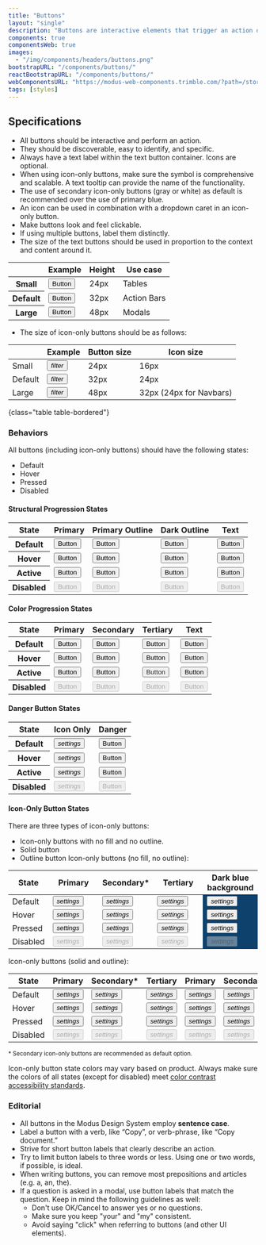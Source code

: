 ```yaml
---
title: "Buttons"
layout: "single"
description: "Buttons are interactive elements that trigger an action or an event."
components: true
componentsWeb: true
images:
  - "/img/components/headers/buttons.png"
bootstrapURL: "/components/buttons/"
reactBootstrapURL: "/components/buttons/"
webComponentsURL: "https://modus-web-components.trimble.com/?path=/story/components-button--default"
tags: [styles]
---
```


## Specifications

- All buttons should be interactive and perform an action.
- They should be discoverable, easy to identify, and specific.
- Always have a text label within the text button container. Icons are optional.
- When using icon-only buttons, make sure the symbol is comprehensive and scalable. A text tooltip can provide the name of the functionality.
- The use of secondary icon-only buttons (gray or white) as default is recommended over the use of primary blue.
- An icon can be used in combination with a dropdown caret in an icon-only button.
- Make buttons look and feel clickable.
- If using multiple buttons, label them distinctly.
- The size of the text buttons should be used in proportion to the context and content around it.

<table class="table table-bordered">
  <thead class="thead-light">
    <tr>
      <th></th>
      <th>Example</th>
      <th>Height</th>
      <th>Use case</th>
    </tr>
  </thead>
  <tbody>
    <tr>
      <th scope="row">Small</th>
      <td class="anatomy-cell">
        <button type="button"
          data-anatomy-colors="false"
          class="btn btn-sm btn-primary anatomy-display-static"
        >
          Button
        </button>
      </td>
      <td>24px</td>
      <td>Tables</td>
    </tr>
    <tr>
      <th scope="row">Default</th>
      <td class="anatomy-cell">
        <button type="button"
          data-anatomy-colors="false"
          class="btn btn-primary anatomy-display-static"
        >
          Button
        </button>
      </td>
      <td>32px</td>
      <td>Action Bars</td>
    </tr>
    <tr>
      <th scope="row">Large</th>
      <td class="anatomy-cell">
        <button type="button"
          data-anatomy-colors="false"
          class="btn btn-lg btn-primary anatomy-display-static"
        >
          Button
        </button>
      </td>
      <td>48px</td>
      <td>Modals</td>
    </tr>
  </tbody>
</table>

- The size of icon-only buttons should be as follows:

<!-- prettier-ignore-start -->
|         | Example                                                                                                                                                          | Button size | Icon size               |
| ------- | ---------------------------------------------------------------------------------------------------------------------------------------------------------------- | ----------- | ----------------------- |
| Small   | <button type="button" class="btn btn-sm btn-icon-only btn-primary" aria-label="filter"><i class="modus-icons notranslate" aria-hidden="true">filter</i></button> | 24px        | 16px                    |
| Default | <button type="button" class="btn btn-icon-only btn-primary" aria-label="filter"><i class="modus-icons notranslate" aria-hidden="true">filter</i></button>        | 32px        | 24px                    |
| Large   | <button type="button" class="btn btn-lg btn-icon-only btn-primary" aria-label="filter"><i class="modus-icons notranslate" aria-hidden="true">filter</i></button> | 48px        | 32px (24px for Navbars) |
{class="table table-bordered"}
<!-- prettier-ignore-end -->

### Behaviors

All buttons (including icon-only buttons) should have the following states:

- Default
- Hover
- Pressed
- Disabled

#### Structural Progression States

<table class="table table-bordered" style="width: max-content">
  <thead class="thead-light">
    <tr>
      <th>State</th>
      <th>Primary</th>
      <th>Primary Outline</th>
      <th>Dark Outline</th>
      <th>Text</th>
    </tr>
  </thead>
  <tbody>
    <tr>
      <th scope="row">Default</th>
      <td>
        <button class="btn btn-primary" type="button">Button</button>
      </td>
      <td>
        <button class="btn btn-outline-primary" type="button">Button</button>
      </td>
      <td>
        <button class="btn btn-outline-dark" type="button">Button</button>
      </td>
      <td>
        <button class="btn btn-text-primary" type="button">Button</button>
      </td>
    </tr>
    <tr>
      <th scope="row">Hover</th>
      <td><button class="btn hover btn-primary" type="button">Button</button></td>
      <td><button class="btn hover btn-outline-primary" type="button">Button</button></td>
      <td><button class="btn hover btn-outline-dark" type="button">Button</button></td>
      <td><button class="btn hover btn-text-primary" type="button">Button</button></td>
    </tr>
    <tr>
      <th scope="row">Active</th>
      <td>
        <button class="btn display-active btn-primary" type="button">Button</button>
      </td>
      <td>
        <button class="btn display-active btn-outline-primary" type="button">Button</button>
      </td>
      <td>
        <button class="btn display-active btn-outline-dark" type="button">Button</button>
      </td>
      <td>
        <button class="btn display-active btn-text-primary" type="button">Button</button>
      </td>
    </tr>
    <tr>
      <th scope="row">Disabled</th>
      <td><button disabled class="btn btn-primary" type="button">Button</button></td>
      <td><button disabled class="btn btn-outline-primary" type="button">Button</button></td>
      <td><button disabled class="btn btn-outline-dark" type="button">Button</button></td>
      <td><button disabled class="btn btn-text-primary" type="button">Button</button></td>
    </tr>
  </tbody>
</table>

#### Color Progression States

<table class="table table-bordered" style="width: max-content">
  <thead class="thead-light">
    <tr>
      <th>State</th>
      <th>Primary</th>
      <th>Secondary</th>
      <th>Tertiary</th>
      <th>Text</th>
    </tr>
  </thead>
  <tbody>
    <tr>
      <th scope="row">Default</th>
      <td>
        <button class="btn btn-primary" type="button">Button</button>
      </td>
      <td>
        <button class="btn btn-secondary" type="button">Button</button>
      </td>
      <td>
        <button class="btn btn-tertiary" type="button">Button</button>
      </td>
      <td>
        <button class="btn btn-text-primary" type="button">Button</button>
      </td>
    </tr>
    <tr>
      <th scope="row">Hover</th>
      <td><button class="btn hover btn-primary" type="button">Button</button></td>
      <td><button class="btn hover btn-secondary" type="button">Button</button></td>
      <td><button class="btn hover btn-tertiary" type="button">Button</button></td>
      <td><button class="btn hover btn-text-primary" type="button">Button</button></td>
    </tr>
    <tr>
      <th scope="row">Active</th>
      <td>
        <button class="btn display-active btn-primary" type="button">Button</button>
      </td>
      <td>
        <button class="btn display-active btn-secondary" type="button">Button</button>
      </td>
      <td>
        <button class="btn display-active btn-tertiary" type="button" style="color: #252a2e">Button</button>
      </td>
      <td>
        <button class="btn display-active btn-text-primary" type="button">Button</button>
      </td>
    </tr>
    <tr>
      <th scope="row">Disabled</th>
      <td><button disabled class="btn btn-primary" type="button">Button</button></td>
      <td><button disabled class="btn btn-secondary" type="button">Button</button></td>
      <td><button disabled class="btn btn-tertiary" type="button">Button</button></td>
      <td><button disabled class="btn btn-text-primary" type="button">Button</button></td>
    </tr>
  </tbody>
</table>

#### Danger Button States

<table class="table table-bordered" style="width: max-content">
  <thead class="thead-light">
    <tr>
      <th>State</th>
      <th>Icon Only</th>
      <th>Danger</th>
    </tr>
  </thead>
  <tbody>
    <tr>
      <th scope="row">Default</th>
      <td>
        <button class="btn btn-icon-only btn-text-dark" type="button" aria-label="Settings">
          <i class="modus-icons notranslate" aria-hidden="true">settings</i>
        </button>
      </td>
      <td>
        <button class="btn btn-danger" type="button">Button</button>
      </td>
    </tr>
    <tr>
      <th scope="row">Hover</th>
      <td>
        <button class="btn hover btn-icon-only btn-text-dark" aria-label="Settings">
          <i class="modus-icons notranslate" aria-hidden="true">settings</i>
        </button>
      </td>
      <td><button class="btn hover btn-danger" type="button">Button</button></td>
    </tr>
    <tr>
      <th scope="row">Active</th>
      <td>
        <button class="btn display-active btn-icon-only btn-text-dark" aria-label="Settings">
          <i class="modus-icons notranslate" aria-hidden="true">settings</i>
        </button>
      </td>
      <td>
        <button class="btn display-active btn-danger" type="button">Button</button>
      </td>
    </tr>
    <tr>
      <th scope="row">Disabled</th>
      <td>
        <button type="button" disabled class="btn btn-icon-only btn-text-dark" aria-label="Settings">
          <i class="modus-icons notranslate" aria-hidden="true">settings</i>
        </button>
      </td>
      <td><button disabled class="btn btn-danger" type="button">Button</button></td>
    </tr>
  </tbody>
</table>

#### Icon-Only Button States

There are three types of icon-only buttons:

- Icon-only buttons with no fill and no outline.
- Solid button
- Outline button
Icon-only buttons (no fill, no outline):
<table class="table table-bordered">
  <thead>
    <tr>
      <th style="width: 12%">State</th>
      <th style="width: 22%">Primary</th>
      <th style="width: 22%">Secondary*</th>
      <th style="width: 22%">Tertiary</th>
      <th style="width: 22%">Dark blue background</th>
    </tr>
  </thead>
  <tbody>
    <tr>
      <td style="width: 12%">Default</td>
      <td style="width: 22%">
        <button type="button" class="btn btn-icon-only btn-text-primary pe-none"><i class="modus-icons notranslate" aria-hidden="true">settings</i></button>
      </td>
      <td style="width: 22%">
        <button type="button" class="btn btn-icon-only btn-text-secondary pe-none"><i class="modus-icons notranslate" aria-hidden="true">settings</i></button>
      </td>
      <td style="width: 22%">
        <button type="button" class="btn btn-icon-only btn-text-tertiary pe-none"><i class="modus-icons notranslate" aria-hidden="true">settings</i></button>
      </td>
      <td style="background-color: #0e416c">
        <button type="button" class="btn btn-icon-only text-white pe-none"><i class="modus-icons notranslate" aria-hidden="true">settings</i></button>
      </td>
    </tr>
    <tr>
      <td>Hover</td>
      <td>
        <button type="button" class="btn btn-icon-only btn-text-primary pe-none hover"><i class="modus-icons notranslate" aria-hidden="true">settings</i></button>
      </td>
      <td>
        <button type="button" class="btn btn-icon-only btn-text-secondary pe-none hover"><i class="modus-icons notranslate" aria-hidden="true">settings</i></button>
      </td>
      <td>
        <button type="button" class="btn btn-icon-only text-tertiary pe-none hover"><i class="modus-icons notranslate" aria-hidden="true">settings</i></button>
      </td>
      <td style="background-color: #0e416c">
        <button type="button" class="btn btn-icon-only text-white pe-none hover"><i class="modus-icons notranslate" aria-hidden="true">settings</i></button>
      </td>
    </tr>
    <tr>
      <td>Pressed</td>
      <td>
        <button type="button" class="btn btn-icon-only btn-text-primary pe-none active"><i class="modus-icons notranslate" aria-hidden="true">settings</i></button>
      </td>
      <td>
        <button type="button" class="btn btn-icon-only btn-text-secondary pe-none active"><i class="modus-icons notranslate" aria-hidden="true">settings</i></button>
      </td>
      <td>
        <button type="button" class="btn btn-icon-only btn-text-tertiary pe-none active"><i class="modus-icons notranslate" aria-hidden="true">settings</i></button>
      </td>
      <td style="background-color: #0e416c">
        <button type="button" class="btn btn-icon-only btn-text-darkblue pe-none active"><i class="modus-icons notranslate" aria-hidden="true">settings</i></button>
      </td>
    </tr>
    <tr>
      <td>Disabled</td>
      <td>
        <button type="button" disabled class="btn btn-icon-only btn-text-primary pe-none"><i class="modus-icons notranslate" aria-hidden="true">settings</i></button>
      </td>
      <td>
        <button type="button" disabled class="btn btn-icon-only btn-text-secondary pe-none"><i class="modus-icons notranslate" aria-hidden="true">settings</i></button>
      </td>
      <td>
        <button type="button" disabled class="btn btn-icon-only btn-text-tertiary pe-none"><i class="modus-icons notranslate" aria-hidden="true">settings</i></button>
      </td>
      <td style="background-color: #0e416c">
        <button type="button" disabled class="btn btn-icon-only text-white pe-none"><i class="modus-icons notranslate" aria-hidden="true">settings</i></button>
      </td>
    </tr>
  </tbody>
</table>

Icon-only buttons (solid and outline):

<table class="table table-bordered">
  <thead>
    <tr>
      <th>State</th>
      <th>Primary</th>
      <th>Secondary*</th>
      <th>Tertiary</th>
      <th>Primary</th>
      <th>Secondary*</th>
    </tr>
  </thead>
  <tbody>
    <tr>
      <td>Default</td>
      <td><button type="button" class="btn btn-icon-only btn-primary pe-none"><i class="modus-icons notranslate" aria-hidden="true">settings</i></button></td>
      <td><button type="button" class="btn btn-icon-only btn-secondary pe-none"><i class="modus-icons notranslate" aria-hidden="true">settings</i></button></td>
      <td><button type="button" class="btn btn-icon-only btn-tertiary pe-none"><i class="modus-icons notranslate" aria-hidden="true">settings</i></button></td>
      <td><button type="button" class="btn btn-icon-only btn-outline-primary pe-none"><i class="modus-icons notranslate" aria-hidden="true">settings</i></button></td>
      <td><button type="button" class="btn btn-icon-only btn-outline-secondary pe-none"><i class="modus-icons notranslate" aria-hidden="true">settings</i></button></td>
    </tr>
    <tr>
      <td>Hover</td>
      <td><button type="button" class="btn btn-icon-only btn-primary pe-none hover"><i class="modus-icons notranslate" aria-hidden="true">settings</i></button></td>
      <td><button type="button" class="btn btn-icon-only btn-secondary pe-none hover"><i class="modus-icons notranslate" aria-hidden="true">settings</i></button></td>
      <td><button type="button" class="btn btn-icon-only btn-tertiary pe-none hover"><i class="modus-icons notranslate" aria-hidden="true">settings</i></button></td>
      <td><button type="button" class="btn btn-icon-only btn-outline-primary pe-none hover"><i class="modus-icons notranslate" aria-hidden="true">settings</i></button></td>
      <td><button type="button" class="btn btn-icon-only btn-outline-secondary pe-none hover"><i class="modus-icons notranslate" aria-hidden="true">settings</i></button></td>
    </tr>
    <tr>
      <td>Pressed</td>
      <td><button type="button" class="btn btn-icon-only btn-primary pe-none active"><i class="modus-icons notranslate" aria-hidden="true">settings</i></button></td>
      <td><button type="button" class="btn btn-icon-only btn-secondary pe-none active"><i class="modus-icons notranslate" aria-hidden="true">settings</i></button></td>
      <td><button type="button" class="btn btn-icon-only btn-tertiary pe-none active"><i class="modus-icons notranslate" aria-hidden="true">settings</i></button></td>
      <td><button type="button" class="btn btn-icon-only btn-outline-primary pe-none active"><i class="modus-icons notranslate" aria-hidden="true">settings</i></button></td>
      <td><button type="button" class="btn btn-icon-only btn-outline-secondary pe-none active"><i class="modus-icons notranslate" aria-hidden="true">settings</i></button></td>
    </tr>
    <tr>
      <td>Disabled</td>
      <td><button type="button" disabled class="btn btn-icon-only btn-primary pe-none"><i class="modus-icons notranslate" aria-hidden="true">settings</i></button></td>
      <td><button type="button" disabled class="btn btn-icon-only btn-secondary pe-none"><i class="modus-icons notranslate" aria-hidden="true">settings</i></button></td>
      <td><button type="button" disabled class="btn btn-icon-only btn-tertiary pe-none"><i class="modus-icons notranslate" aria-hidden="true">settings</i></button></td>
      <td><button type="button" disabled class="btn btn-icon-only btn-outline-primary pe-none"><i class="modus-icons notranslate" aria-hidden="true">settings</i></button></td>
      <td><button type="button" disabled class="btn btn-icon-only btn-outline-secondary pe-none"><i class="modus-icons notranslate" aria-hidden="true">settings</i></button></td>
    </tr>
  </tbody>
</table>

<small>\* Secondary icon-only buttons are recommended as default option.</small>

Icon-only button state colors may vary based on product. Always make sure the colors of all states (except for disabled) meet [color contrast accessibility standards](/foundations/accessibility/).

### Editorial

- All buttons in the Modus Design System employ **sentence case**.
- Label a button with a verb, like “Copy”, or verb-phrase, like “Copy document.”
- Strive for short button labels that clearly describe an action.
- Try to limit button labels to three words or less. Using one or two words, if possible, is ideal.
- When writing buttons, you can remove most prepositions and articles (e.g. a, an, the).
- If a question is asked in a modal, use button labels that match the question. Keep in mind the following guidelines as well:
  - Don't use OK/Cancel to answer yes or no questions.
  - Make sure you keep "your" and "my" consistent.
  - Avoid saying "click" when referring to buttons (and other UI elements).
